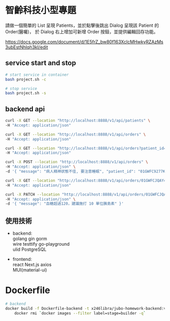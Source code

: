 # 智齡科技小型專題

請做一個簡單的 List 呈現 Patients，並於點擊後跳出 Dialog 呈現該 Patient 的 Order(醫囑)，
於 Dialog 右上增加可新增 Order 按鈕，並提供編輯回存功能。

<https://docs.google.com/document/d/1E5frZ_bw80f163XclcMHwkyRZAzMs3ubEstNhlqh3kI/edit>

## service start and stop

```bash
# start service in container
bash project.sh -c

# stop service
bash project.sh -s
```

## backend api

```bash
curl -X GET --location "http://localhost:8888/v1/api/patients" \
-H "Accept: application/json"

curl -X GET --location "http://localhost:8888/v1/api/orders" \
-H "Accept: application/json"

curl -X GET --location "http://localhost:8888/v1/api/orders?patient_id=01GWFC9277K77PP1XX57BNHBFS" \
-H "Accept: application/json"

curl -X POST --location "http://localhost:8888/v1/api/orders" \
-H "Accept: application/json" \
-d '{ "message": "病人精神狀態不佳, 要注意睡眠", "patient_id": "01GWFC9277K77PP1XX57BNHBFS" }'

curl -X GET --location "http://localhost:8888/v1/api/orders/01GWFCJQAY4QCSXJ1W1SF3ACJG" \
-H "Accept: application/json"

curl -X PATCH --location "http://localhost:8888/v1/api/orders/01GWFCJQAY4QCSXJ1W1SF3ACJG" \
-H "Accept: application/json" \
-d '{ "message": "血糖超過120，建議施打 10 單位胰島素" }'

```

## 使用技術

- backend:  
	golang gin gorm  
	wire testtify go-playground  
	ulid PostgreSQL  

- frontend:  
	react Next.js axios  
	MUI(material-ui)  

# Dockerfile

```bash
# backend
docker build -f Dockerfile-backend -t x246libra/jubo-homework-backend:v1.0 . && \
    docker rmi `docker images --filter label=stage=builder -q`
```

